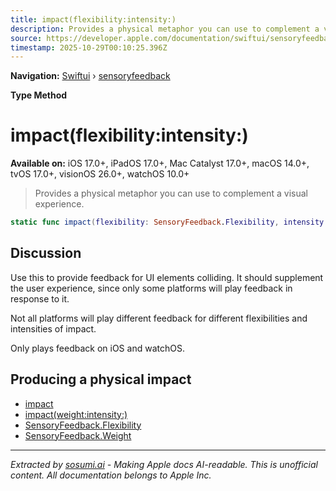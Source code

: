 ```yaml
---
title: impact(flexibility:intensity:)
description: Provides a physical metaphor you can use to complement a visual experience.
source: https://developer.apple.com/documentation/swiftui/sensoryfeedback/impact(flexibility:intensity:)
timestamp: 2025-10-29T00:10:25.396Z
---
```


**Navigation:** [Swiftui](/documentation/swiftui) › [sensoryfeedback](/documentation/swiftui/sensoryfeedback)

**Type Method**

# impact(flexibility:intensity:)

**Available on:** iOS 17.0+, iPadOS 17.0+, Mac Catalyst 17.0+, macOS 14.0+, tvOS 17.0+, visionOS 26.0+, watchOS 10.0+

> Provides a physical metaphor you can use to complement a visual experience.

```swift
static func impact(flexibility: SensoryFeedback.Flexibility, intensity: Double = 1.0) -> SensoryFeedback
```

## Discussion

Use this to provide feedback for UI elements colliding. It should supplement the user experience, since only some platforms will play feedback in response to it.

Not all platforms will play different feedback for different flexibilities and intensities of impact.

Only plays feedback on iOS and watchOS.

## Producing a physical impact

- [impact](/documentation/swiftui/sensoryfeedback/impact)
- [impact(weight:intensity:)](/documentation/swiftui/sensoryfeedback/impact(weight:intensity:))
- [SensoryFeedback.Flexibility](/documentation/swiftui/sensoryfeedback/flexibility)
- [SensoryFeedback.Weight](/documentation/swiftui/sensoryfeedback/weight)

---

*Extracted by [sosumi.ai](https://sosumi.ai) - Making Apple docs AI-readable.*
*This is unofficial content. All documentation belongs to Apple Inc.*
